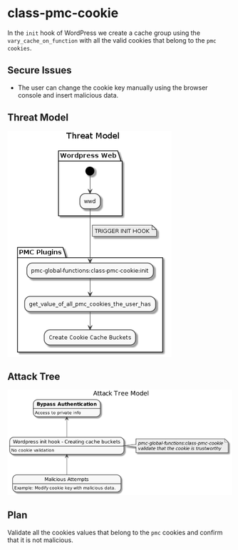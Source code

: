 # class-pmc-cookie

In the `init` hook of WordPress we create a cache group using the `vary_cache_on_function` with all the valid cookies that belong to the `pmc cookies`.
  
## Secure Issues

- The user can change the cookie key manually using the browser console and insert malicious data. 

## Threat Model

![alt text](./threat-model.png)


## Attack Tree

![alt text](./attack-tree-model.png)

## Plan

Validate all the cookies values that belong to the `pmc` cookies and confirm that it is not malicious.
